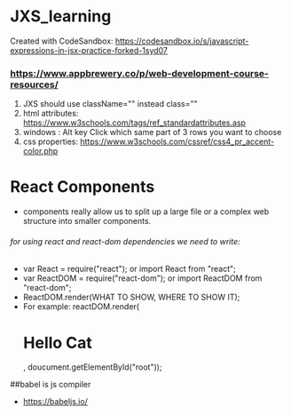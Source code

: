 # JXS_learning
Created with CodeSandbox:    https://codesandbox.io/s/javascript-expressions-in-jsx-practice-forked-1syd07

### https://www.appbrewery.co/p/web-development-course-resources/


1. JXS should use className="" instead class=""
2. html attributes: https://www.w3schools.com/tags/ref_standardattributes.asp 
3. windows : Alt key Click which same part of 3 rows you want to choose 
4. css properties: https://www.w3schools.com/cssref/css4_pr_accent-color.php


# React Components
* components really allow us to split up a large file or a complex web structure into smaller components.


###### for using react and react-dom dependencies we need to write:
* var React = require("react"); or import React from "react";
* var ReactDOM = require("react-dom"); or import ReactDOM from "react-dom";
* ReactDOM.render(WHAT TO SHOW, WHERE TO SHOW IT);
* For example: reactDOM.render(<h1>Hello Cat</h1>, doucument.getElementById("root"));

##babel is js compiler
* https://babeljs.io/

